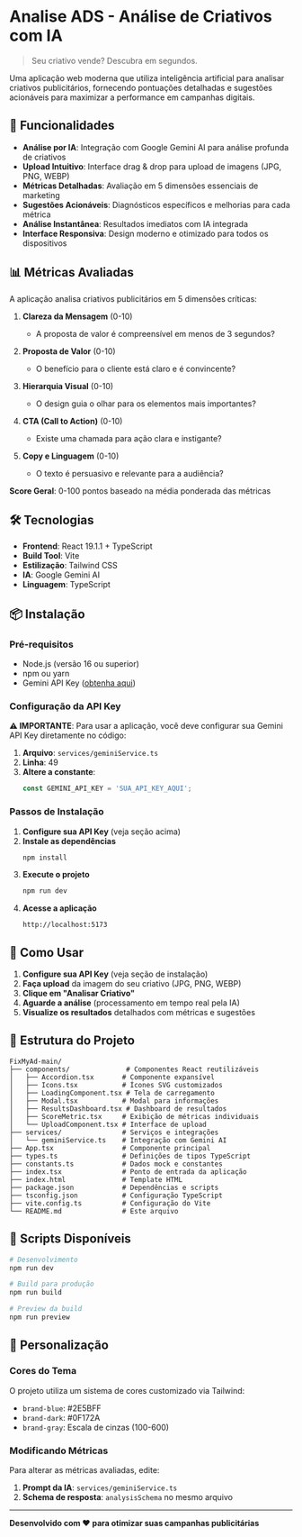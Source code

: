 # Analise ADS - Análise de Criativos com IA

> Seu criativo vende? Descubra em segundos.

Uma aplicação web moderna que utiliza inteligência artificial para analisar criativos publicitários, fornecendo pontuações detalhadas e sugestões acionáveis para maximizar a performance em campanhas digitais.

## 🚀 Funcionalidades

- **Análise por IA**: Integração com Google Gemini AI para análise profunda de criativos
- **Upload Intuitivo**: Interface drag & drop para upload de imagens (JPG, PNG, WEBP)
- **Métricas Detalhadas**: Avaliação em 5 dimensões essenciais de marketing
- **Sugestões Acionáveis**: Diagnósticos específicos e melhorias para cada métrica
- **Análise Instantânea**: Resultados imediatos com IA integrada
- **Interface Responsiva**: Design moderno e otimizado para todos os dispositivos

## 📊 Métricas Avaliadas

A aplicação analisa criativos publicitários em 5 dimensões críticas:

1. **Clareza da Mensagem** (0-10)
   - A proposta de valor é compreensível em menos de 3 segundos?

2. **Proposta de Valor** (0-10)
   - O benefício para o cliente está claro e é convincente?

3. **Hierarquia Visual** (0-10)
   - O design guia o olhar para os elementos mais importantes?

4. **CTA (Call to Action)** (0-10)
   - Existe uma chamada para ação clara e instigante?

5. **Copy e Linguagem** (0-10)
   - O texto é persuasivo e relevante para a audiência?

**Score Geral**: 0-100 pontos baseado na média ponderada das métricas

## 🛠️ Tecnologias

- **Frontend**: React 19.1.1 + TypeScript
- **Build Tool**: Vite
- **Estilização**: Tailwind CSS
- **IA**: Google Gemini AI
- **Linguagem**: TypeScript

## 📦 Instalação

### Pré-requisitos

- Node.js (versão 16 ou superior)
- npm ou yarn
- Gemini API Key ([obtenha aqui](https://aistudio.google.com/app/apikey))

### Configuração da API Key

**⚠️ IMPORTANTE**: Para usar a aplicação, você deve configurar sua Gemini API Key diretamente no código:

1. **Arquivo**: `services/geminiService.ts`
2. **Linha**: 49
3. **Altere a constante**:
   ```typescript
   const GEMINI_API_KEY = 'SUA_API_KEY_AQUI';
   ```

### Passos de Instalação

1. **Configure sua API Key** (veja seção acima)
2. **Instale as dependências**
   ```bash
   npm install
   ```
3. **Execute o projeto**
   ```bash
   npm run dev
   ```
4. **Acesse a aplicação**
   ```
   http://localhost:5173
   ```

## 🎯 Como Usar

1. **Configure sua API Key** (veja seção de instalação)
2. **Faça upload** da imagem do seu criativo (JPG, PNG, WEBP)
3. **Clique em "Analisar Criativo"**
4. **Aguarde a análise** (processamento em tempo real pela IA)
5. **Visualize os resultados** detalhados com métricas e sugestões

## 📁 Estrutura do Projeto

```
FixMyAd-main/
├── components/              # Componentes React reutilizáveis
│   ├── Accordion.tsx       # Componente expansível
│   ├── Icons.tsx           # Ícones SVG customizados
│   ├── LoadingComponent.tsx # Tela de carregamento
│   ├── Modal.tsx           # Modal para informações
│   ├── ResultsDashboard.tsx # Dashboard de resultados
│   ├── ScoreMetric.tsx     # Exibição de métricas individuais
│   └── UploadComponent.tsx # Interface de upload
├── services/               # Serviços e integrações
│   └── geminiService.ts    # Integração com Gemini AI
├── App.tsx                 # Componente principal
├── types.ts                # Definições de tipos TypeScript
├── constants.ts            # Dados mock e constantes
├── index.tsx               # Ponto de entrada da aplicação
├── index.html              # Template HTML
├── package.json            # Dependências e scripts
├── tsconfig.json           # Configuração TypeScript
├── vite.config.ts          # Configuração do Vite
└── README.md               # Este arquivo
```

## 🔧 Scripts Disponíveis

```bash
# Desenvolvimento
npm run dev

# Build para produção
npm run build

# Preview da build
npm run preview
```

## 🎨 Personalização

### Cores do Tema

O projeto utiliza um sistema de cores customizado via Tailwind:

- `brand-blue`: #2E5BFF
- `brand-dark`: #0F172A
- `brand-gray`: Escala de cinzas (100-600)

### Modificando Métricas

Para alterar as métricas avaliadas, edite:

1. **Prompt da IA**: `services/geminiService.ts`
2. **Schema de resposta**: `analysisSchema` no mesmo arquivo

---

**Desenvolvido com ❤️ para otimizar suas campanhas publicitárias**